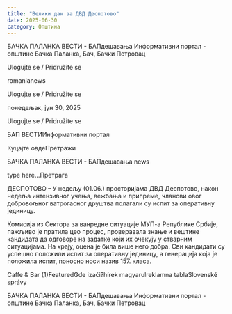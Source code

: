```yaml
---
title: "Велики дан за ДВД Деспотово"
date: 2025-06-30
category: Општина
---
```


БАЧКА ПАЛАНКА ВЕСТИ - БАПдешавања Информативни портал - општине Бачка Паланка, Бач, Бачки Петровац

Ulogujte se / Pridružite se

romanianews

Ulogujte se / Pridružite se

понедељак, јун 30, 2025

Ulogujte se / Pridružite se

БАП ВЕСТИИнформативни портал

Куцајте овдеПретражи

БАЧКА ПАЛАНКА ВЕСТИ - БАПдешавања news

type here...Претрага

ДЕСПОТОВО – У недељу (01.06.) просторијама ДВД Деспотово, након недеља интензивног учења, вежбања и припреме, чланови овог добровољног ватрогасног друштва полагали су испит за оперативну јединицу.

Комисија из Сектора за ванредне ситуације МУП-а Републике Србије, пажљиво је пратила цео процес, проверавала знање и вештине кандидата да одговоре на задатке који их очекују у стварним ситуацијама. На крају, оцена је била више него добра.
Сви кандидати су успешно положили испит за оперативну јединицу, а генерација која је положила испит, поносно носи назив 157. класа.

Caffe & Bar (1)FeaturedGde izaći?hírek magyarulreklamna tablaSlovenské správy

БАЧКА ПАЛАНКА ВЕСТИ - БАПдешавања Информативни портал - општине Бачка Паланка, Бач, Бачки Петровац
